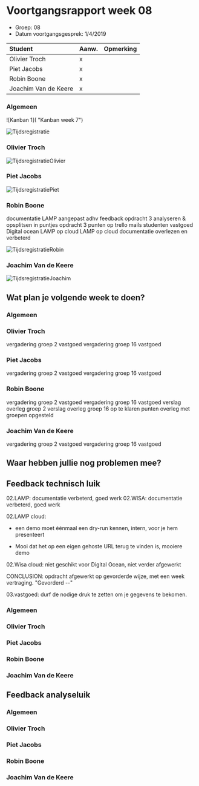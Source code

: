 # Voortgangsrapport week 08

* Groep: 08
* Datum voortgangsgesprek: 1/4/2019 

| Student             | Aanw. | Opmerking |
| :---                | :---  | :---      |
| Olivier Troch       |  x    |           |
| Piet Jacobs         |  x    |           |
| Robin Boone         |  x    |           |
| Joachim Van de Keere|  x    |           |

### Algemeen

![Kanban 1]( "Kanban week 7")  
      
![Tijdsregistratie]( "Tijdsregistratie")   
      
### Olivier Troch



![TijdsregistratieOlivier]( "TijdsregistratieOlivier")
      
      
### Piet Jacobs


![TijdsregistratiePiet]( "TijdsregistratiePiet")

      
### Robin Boone

documentatie LAMP aangepast adhv feedback
opdracht 3 analyseren & opsplitsen in puntjes
opdracht 3 punten op trello
mails studenten vastgoed
Digital ocean
LAMP op cloud
LAMP op cloud documentatie overlezen en verbeterd 


![TijdsregistratieRobin]( "TijdsregistratieRobin")
      

### Joachim Van de Keere



![TijdsregistratieJoachim]( "TijdsregistratieJoachim")
     
      
## Wat plan je volgende week te doen?

### Algemeen

### Olivier Troch
vergadering groep 2 vastgoed
vergadering groep 16 vastgoed

### Piet Jacobs
vergadering groep 2 vastgoed
vergadering groep 16 vastgoed

### Robin Boone
vergadering groep 2 vastgoed
vergadering groep 16 vastgoed
verslag overleg groep 2
verslag overleg groep 16
op te klaren punten overleg met groepen opgesteld


### Joachim Van de Keere
vergadering groep 2 vastgoed
vergadering groep 16 vastgoed


## Waar hebben jullie nog problemen mee?

## Feedback technisch luik

02.LAMP: documentatie verbeterd, goed werk
02.WISA: documentatie verbeterd, goed werk

02.LAMP cloud: 
- een demo moet éénmaal een dry-run kennen, intern, voor je hem presenteert
+ Mooi dat het op een eigen gehoste URL terug te vinden is, mooiere demo

02.Wisa cloud: niet geschikt voor Digital Ocean, niet verder afgewerkt

CONCLUSION: opdracht afgewerkt op gevorderde wijze, met een week vertraging. "Gevorderd --"

03.vastgoed: durf de nodige druk te zetten om je gegevens te bekomen.

### Algemeen

### Olivier Troch
### Piet Jacobs
### Robin Boone
### Joachim Van de Keere

## Feedback analyseluik

### Algemeen

### Olivier Troch
### Piet Jacobs
### Robin Boone
### Joachim Van de Keere

